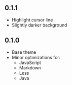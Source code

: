 ## 0.1.1
- Highlight cursor line
- Slightly darker background

## 0.1.0
- Base theme
- Minor optimizations for:
  - JavaScript
  - Markdown
  - Less
  - Java
